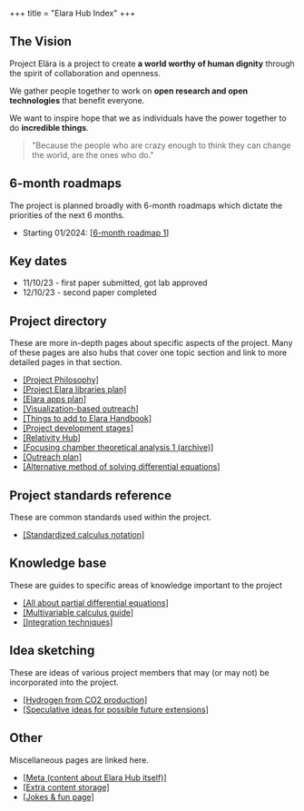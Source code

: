 +++
title = "Elara Hub Index"
+++

## The Vision

Project Elära is a project to create **a world worthy of human dignity** through the spirit of collaboration and openness.

We gather people together to work on **open research and open technologies** that benefit everyone.

We want to inspire hope that we as individuals have the power together to do **incredible things**.

> "Because the people who are crazy enough to think they can change the world, are the ones who do."

## 6-month roadmaps

The project is planned broadly with 6-month roadmaps which dictate the priorities of the next 6 months.

- Starting 01/2024: [[6-month roadmap 1]](@/6-month-roadmap-1.md)

## Key dates

- 11/10/23 - first paper submitted, got lab approved
- 12/10/23 - second paper completed

## Project directory

These are more in-depth pages about specific aspects of the project. Many of these pages are also hubs that cover one topic section and link to more detailed pages in that section.

- [[Project Philosophy]](@/project-philosophy.md)
- [[Project Elara libraries plan]](@/library-plans.md)
- [[Elara apps plan]](@/app-plans.md)
- [[Visualization-based outreach]](@/visualization-outreach.md)
- [[Things to add to Elara Handbook]](@/handbook-addthings.md)
- [[Project development stages]](@/stages.md)
- [[Relativity Hub]](@/relativity-hub.md)
- [[Focusing chamber theoretical analysis 1 (archive)]](@/focusing-chamber-1/index.md)
- [[Outreach plan]](@/outreach-plan.md)
- [[Alternative method of solving differential equations]](@/alt-de-solver.md)

## Project standards reference

These are common standards used within the project.

- [[Standardized calculus notation]](@/standard-notation.md)

## Knowledge base

These are guides to specific areas of knowledge important to the project

- [[All about partial differential equations]](@/all-about-pdes.md)
- [[Multivariable calculus guide]](@/multivar.md)
- [[Integration techniques]](@/integration-techniques.md)

## Idea sketching

These are ideas of various project members that may (or may not) be incorporated into the project.

- [[Hydrogen from CO2 production]](@/h2-co2.md)
- [[Speculative ideas for possible future extensions]](@/future-extensions.md)

## Other

Miscellaneous pages are linked here.

- [[Meta (content about Elara Hub itself)]](@/meta.md)
- [[Extra content storage]](@/extra.md)
- [[Jokes & fun page]](@/funny.md)
